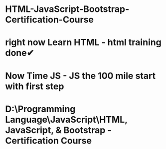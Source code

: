 # HTML-JavaScript-Bootstrap-Certification-Course

# right now Learn HTML - html training done✔

# Now Time JS - JS the 100 mile start with first step

# D:\Programming Language\JavaScript\HTML, JavaScript, & Bootstrap - Certification Course

